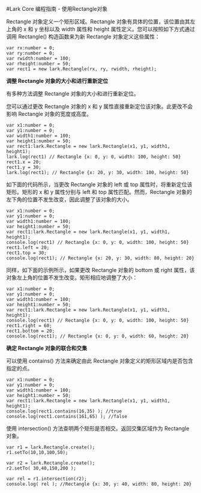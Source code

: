 #Lark Core 编程指南 - 使用Rectangle对象


Rectangle 对象定义一个矩形区域。Rectangle 对象有具体的位置，该位置由其左上角的 x 和 y 坐标以及 width 属性和 height 属性定义。您可以按照如下方式通过调用 Rectangle() 构造函数来为新 Rectangle 对象定义这些属性：


```
var rx:number = 0;
var ry:number = 0;
var rwidth:number = 100;
var rheight:number = 50;
var rect1 = new lark.Rectangle(rx, ry, rwidth, rheight);
```

**调整 Rectangle 对象的大小和进行重新定位**

有多种方法调整 Rectangle 对象的大小和进行重新定位。

您可以通过更改 Rectangle 对象的 x 和 y 属性直接重新定位该对象。此更改不会影响 Rectangle 对象的宽度或高度。

```
var x1:number = 0;
var y1:number = 0;
var width1:number = 100;
var height1:number = 50;
var rect1:lark.Rectangle = new lark.Rectangle(x1, y1, width1, height1);
lark.log(rect1) // Rectangle {x: 0, y: 0, width: 100, height: 50}
rect1.x = 20;
rect1.y = 30;
lark.log(rect1); // Rectangle {x: 20, y: 30, width: 100, height: 50}
```

如下面的代码所示，当更改 Rectangle 对象的 left 或 top 属性时，将重新定位该矩形。矩形的 x 和 y 属性分别与 left 和 top 属性匹配。然而，Rectangle 对象的左下角的位置不发生改变，因此调整了该对象的大小。

```
var x1:number = 0;
var y1:number = 0;
var width1:number = 100;
var height1:number = 50;
var rect1:lark.Rectangle = new lark.Rectangle(x1, y1, width1, height1);
console.log(rect1) // Rectangle {x: 0, y: 0, width: 100, height: 50}
rect1.left = 20;
rect1.top = 30;
console.log(rect1); // Rectangle {x: 20, y: 30, width: 80, height: 20}
```

同样，如下面的示例所示，如果更改 Rectangle 对象的 bottom 或 right 属性，该对象左上角的位置不发生改变。矩形相应地调整了大小：

```
var x1:number = 0;
var y1:number = 0;
var width1:number = 100;
var height1:number = 50;
var rect1:lark.Rectangle = new lark.Rectangle(x1, y1, width1, height1);
console.log(rect1) // Rectangle {x: 0, y: 0, width: 100, height: 50}
rect1.right = 60;
rect1.bottom = 20;
console.log(rect1); // Rectangle {x: 0, y: 0, width: 60, height: 20}
```

**确定 Rectangle 对象的联合和交集**

可以使用 contains() 方法来确定由此 Rectangle 对象定义的矩形区域内是否包含指定的点。

```
var x1:number = 0;
var y1:number = 0;
var width1:number = 100;
var height1:number = 50;
var rect1:lark.Rectangle = new lark.Rectangle(x1, y1, width1, height1);
console.log(rect1.contains(16,35) ); //true
console.log(rect1.contains(161,65) ); //false
```

使用 intersection() 方法查明两个矩形是否相交。返回交集区域作为 Rectangle 对象。

```
var r1 = lark.Rectangle.create();
r1.setTo(10,10,100,50);

var r2 = lark.Rectangle.create();
r2.setTo( 30,40,150,200 );

var rel = r1.intersection(r2);
console.log( rel ); //Rectangle {x: 30, y: 40, width: 80, height: 20}
```


